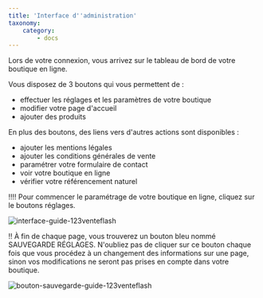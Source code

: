 ```yaml
---
title: 'Interface d''administration'
taxonomy:
    category:
        - docs
---
```


Lors de votre connexion, vous arrivez sur le tableau de bord de votre boutique en ligne. 

Vous disposez de 3 boutons qui vous permettent de : 
- effectuer les réglages et les paramètres de votre boutique
- modifier votre page d'accueil
- ajouter des produits

En plus des boutons, des liens vers d'autres actions sont disponibles : 
- ajouter les mentions légales
- ajouter les conditions générales de vente
- paramétrer votre formulaire de contact
- voir votre boutique en ligne
- vérifier votre référencement naturel

!!!! Pour commencer le paramétrage de votre boutique en ligne, cliquez sur le boutons réglages. 

![interface-guide-123venteflash](media/15961817825641/interface-guide-123venteflash.png)

!! À fin de chaque page, vous trouverez un bouton bleu nommé SAUVEGARDE RÉGLAGES. N'oubliez pas de cliquer sur ce bouton chaque fois que vous procédez à un changement des informations sur une page, sinon vos modifications ne seront pas prises en compte dans votre boutique. 

![bouton-sauvegarde-guide-123venteflash](media/15961817825641/bouton-sauvegarde-guide-123venteflash.png)